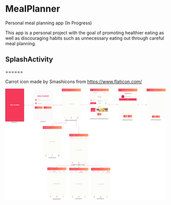 # MealPlanner
Personal meal planning app (In Progress) 

This app is a personal project with the goal of promoting healthier eating as well as discouraging habits such 
as unnecessary eating out through careful meal planning.

## SplashActivity 
======


Carrot icon made by Smashicons from https://www.flaticon.com/

![Progress Map](/MealPlanner.png)
